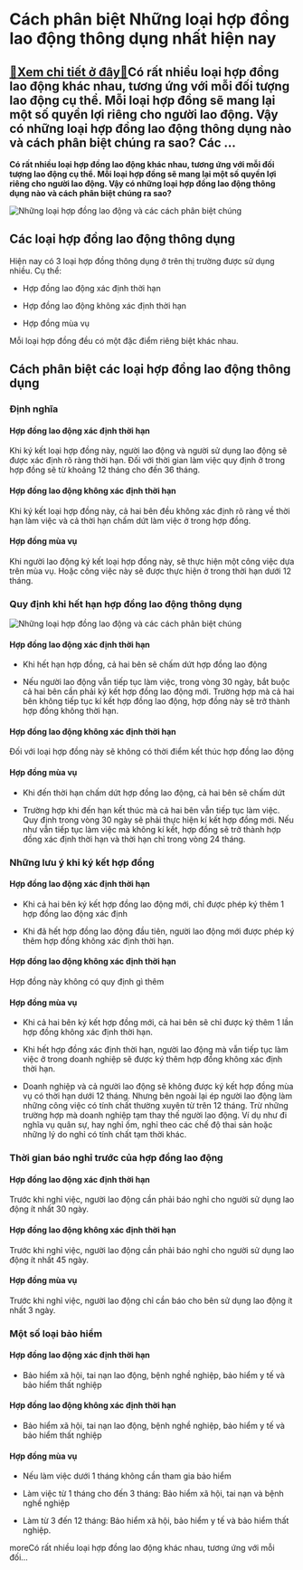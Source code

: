 Cách phân biệt Những loại hợp đồng lao động thông dụng nhất hiện nay
====================================================================

[:gift:Xem chi tiết ở đây:gift:](https://hddtvn.com/cach-phan-biet-nhung-loai-hop-dong-lao-dong-thong-dung-nhat-hien-nay/)Có rất nhiều loại hợp đồng lao động khác nhau, tương ứng với mỗi đối tượng lao động cụ thể. Mỗi loại hợp đồng sẽ mang lại một số quyền lợi riêng cho người lao động. Vậy có những loại hợp đồng lao động thông dụng nào và cách phân biệt chúng ra sao? Các …
-------------------------------------------------------------------------------------------------------------------------------------------------------------------------------------------------------------------------------------------------------------

**Có rất nhiều loại hợp đồng lao động khác nhau, tương ứng với mỗi đối tượng lao động cụ thể. Mỗi loại hợp đồng sẽ mang lại một số quyền lợi riêng cho người lao động. Vậy có những loại hợp đồng lao động thông dụng nào và cách phân biệt chúng ra sao?**


![Những loại hợp đồng lao động và các cách phân biệt chúng](https://hddtvn.com/wp-content/uploads/2021/01/hop-dong-lao-dong_2706164515.jpg)


Các loại hợp đồng lao động thông dụng
-------------------------------------


Hiện nay có 3 loại hợp đồng thông dụng ở trên thị trường được sử dụng nhiều. Cụ thể:




* Hợp đồng lao động xác định thời hạn

* Hợp đồng lao động không xác định thời hạn

* Hợp đồng mùa vụ



Mỗi loại hợp đồng đều có một đặc điểm riêng biệt khác nhau.


Cách phân biệt các loại hợp đồng lao động thông dụng
----------------------------------------------------


### Định nghĩa


#### Hợp đồng lao động xác định thời hạn


Khi ký kết loại hợp đồng này, người lao động và người sử dụng lao động sẽ được xác định rõ ràng thời hạn. Đối với thời gian làm việc quy định ở trong hợp đồng sẽ từ khoảng 12 tháng cho đến 36 tháng.


#### Hợp đồng lao động không xác định thời hạn


Khi ký kết loại hợp đồng này, cả hai bên đều không xác định rõ ràng về thời hạn làm việc và cả thời hạn chấm dứt làm việc ở trong hợp đồng.


#### Hợp đồng mùa vụ


Khi người lao động ký kết loại hợp đồng này, sẽ thực hiện một công việc dựa trên mùa vụ. Hoặc công việc này sẽ được thực hiện ở trong thời hạn dưới 12 tháng.


### Quy định khi hết hạn hợp đồng lao động thông dụng


![Những loại hợp đồng lao động và các cách phân biệt chúng](https://hddtvn.com/wp-content/uploads/2021/01/hop-dong-lao-dong-la-gi-1.jpg)


#### Hợp đồng lao động xác định thời hạn




* Khi hết hạn hợp đồng, cả hai bên sẽ chấm dứt hợp đồng lao động

* Nếu người lao động vẫn tiếp tục làm việc, trong vòng 30 ngày, bắt buộc cả hai bên cần phải ký kết hợp đồng lao động mới. Trường hợp mà cả hai bên không tiếp tục kí kết hợp đồng lao động, hợp đồng này sẽ trở thành hợp đồng không thời hạn.



#### Hợp đồng lao động không xác định thời hạn


Đối với loại hợp đồng này sẽ không có thời điểm kết thúc hợp đồng lao động


#### Hợp đồng mùa vụ




* Khi đến thời hạn chấm dứt hợp đồng lao động, cả hai bên sẽ chấm dứt

* Trường hợp khi đến hạn kết thúc mà cả hai bên vẫn tiếp tục làm việc. Quy định trong vòng 30 ngày sẽ phải thực hiện kí kết hợp đồng mới. Nếu như vẫn tiếp tục làm việc mà không kí kết, hợp đồng sẽ trở thành hợp đồng xác định thời hạn và thời hạn chỉ trong vòng 24 tháng.



### Những lưu ý khi ký kết hợp đồng


#### Hợp đồng lao động xác định thời hạn




* Khi cả hai bên ký kết hợp đồng lao động mới, chỉ được phép ký thêm 1 hợp đồng lao động xác định

* Khi đã hết hợp đồng lao động đầu tiên, người lao động mới được phép ký thêm hợp đồng không xác định thời hạn.



#### Hợp đồng lao động không xác định thời hạn


Hợp đồng này không có quy định gì thêm


#### Hợp đồng mùa vụ




* Khi cả hai bên ký kết hợp đồng mới, cả hai bên sẽ chỉ được ký thêm 1 lần hợp đồng không xác định thời hạn.

* Khi hết hợp đồng xác định thời hạn, người lao động mà vẫn tiếp tục làm việc ở trong doanh nghiệp sẽ được ký thêm hợp đồng không xác định thời hạn.

* Doanh nghiệp và cả người lao động sẽ không được ký kết hợp đồng mùa vụ có thời hạn dưới 12 tháng. Nhưng bên ngoài lại ép người lao động làm những công việc có tính chất thường xuyên từ trên 12 tháng. Trừ những trường hợp mà doanh nghiệp tạm thay thế người lao động. Ví dụ như đi nghĩa vụ quân sự, hay nghỉ ốm, nghỉ theo các chế độ thai sản hoặc những lý do nghỉ có tính chất tạm thời khác.



### Thời gian báo nghỉ trước của hợp đồng lao động


#### Hợp đồng lao động xác định thời hạn


Trước khi nghỉ việc, người lao động cần phải báo nghỉ cho người sử dụng lao động ít nhất 30 ngày.


#### Hợp đồng lao động không xác định thời hạn


Trước khi nghỉ việc, người lao động cần phải báo nghỉ cho người sử dụng lao động ít nhất 45 ngày.


#### Hợp đồng mùa vụ


Trước khi nghỉ việc, người lao động chỉ cần báo cho bên sử dụng lao động ít nhất 3 ngày.


### Một số loại bảo hiểm


#### Hợp đồng lao động xác định thời hạn




* Bảo hiểm xã hội, tai nạn lao động, bệnh nghề nghiệp, bảo hiểm y tế và bảo hiểm thất nghiệp



#### Hợp đồng lao động không xác định thời hạn




* Bảo hiểm xã hội, tai nạn lao động, bệnh nghề nghiệp, bảo hiểm y tế và bảo hiểm thất nghiệp



#### Hợp đồng mùa vụ




* Nếu làm việc dưới 1 tháng không cần tham gia bảo hiểm

* Làm việc từ 1 tháng cho đến 3 tháng: Bảo hiểm xã hội, tai nạn và bệnh nghề nghiệp

* Làm từ 3 đến 12 tháng: Bảo hiểm xã hội, bảo hiểm y tế và bảo hiểm thất nghiệp.



moreCó rất nhiều loại hợp đồng lao động khác nhau, tương ứng với mỗi đối…

